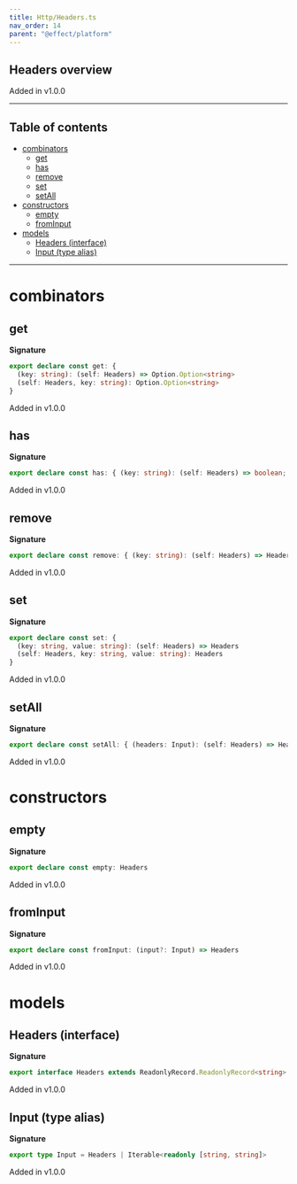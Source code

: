 ```yaml
---
title: Http/Headers.ts
nav_order: 14
parent: "@effect/platform"
---
```


## Headers overview

Added in v1.0.0

---

<h2 class="text-delta">Table of contents</h2>

- [combinators](#combinators)
  - [get](#get)
  - [has](#has)
  - [remove](#remove)
  - [set](#set)
  - [setAll](#setall)
- [constructors](#constructors)
  - [empty](#empty)
  - [fromInput](#frominput)
- [models](#models)
  - [Headers (interface)](#headers-interface)
  - [Input (type alias)](#input-type-alias)

---

# combinators

## get

**Signature**

```ts
export declare const get: {
  (key: string): (self: Headers) => Option.Option<string>
  (self: Headers, key: string): Option.Option<string>
}
```

Added in v1.0.0

## has

**Signature**

```ts
export declare const has: { (key: string): (self: Headers) => boolean; (self: Headers, key: string): boolean }
```

Added in v1.0.0

## remove

**Signature**

```ts
export declare const remove: { (key: string): (self: Headers) => Headers; (self: Headers, key: string): Headers }
```

Added in v1.0.0

## set

**Signature**

```ts
export declare const set: {
  (key: string, value: string): (self: Headers) => Headers
  (self: Headers, key: string, value: string): Headers
}
```

Added in v1.0.0

## setAll

**Signature**

```ts
export declare const setAll: { (headers: Input): (self: Headers) => Headers; (self: Headers, headers: Input): Headers }
```

Added in v1.0.0

# constructors

## empty

**Signature**

```ts
export declare const empty: Headers
```

Added in v1.0.0

## fromInput

**Signature**

```ts
export declare const fromInput: (input?: Input) => Headers
```

Added in v1.0.0

# models

## Headers (interface)

**Signature**

```ts
export interface Headers extends ReadonlyRecord.ReadonlyRecord<string> {}
```

Added in v1.0.0

## Input (type alias)

**Signature**

```ts
export type Input = Headers | Iterable<readonly [string, string]>
```

Added in v1.0.0
